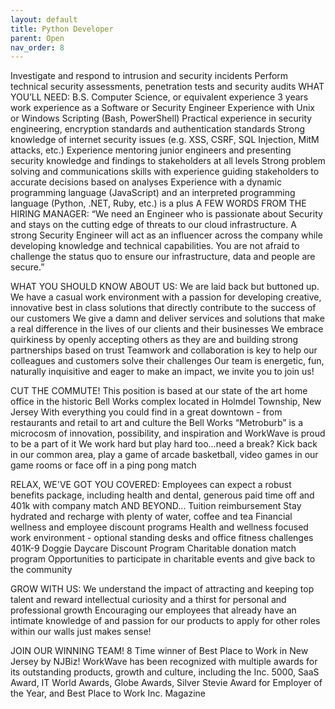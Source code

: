 ```yaml
---
layout: default
title: Python Developer
parent: Open
nav_order: 8
---
```



Investigate and respond to intrusion and security incidents
Perform technical security assessments, penetration tests and security audits
WHAT YOU’LL NEED:
B.S. Computer Science, or equivalent experience
3 years work experience as a Software or Security Engineer
Experience with Unix or Windows Scripting (Bash, PowerShell)
Practical experience in security engineering, encryption standards and authentication standards
Strong knowledge of internet security issues (e.g. XSS, CSRF, SQL Injection, MitM attacks, etc.)
Experience mentoring junior engineers and presenting security knowledge and findings to stakeholders at all levels
Strong problem solving and communications skills with experience guiding stakeholders to accurate decisions based on analyses
Experience with a dynamic programming language (JavaScript) and an interpreted programming language (Python, .NET, Ruby, etc.) is a plus
A FEW WORDS FROM THE HIRING MANAGER:
“We need an Engineer who is passionate about Security and stays on the cutting edge of threats to our cloud infrastructure. A strong Security Engineer will act as an influencer across the company while developing knowledge and technical capabilities. You are not afraid to challenge the status quo to ensure our infrastructure, data and people are secure.”

WHAT YOU SHOULD KNOW ABOUT US:
We are laid back but buttoned up. We have a casual work environment with a passion for developing creative, innovative best in class solutions that directly contribute to the success of our customers
We give a damn and deliver services and solutions that make a real difference in the lives of our clients and their businesses
We embrace quirkiness by openly accepting others as they are and building strong partnerships based on trust
Teamwork and collaboration is key to help our colleagues and customers solve their challenges
Our team is energetic, fun, naturally inquisitive and eager to make an impact, we invite you to join us!

CUT THE COMMUTE!
This position is based at our state of the art home office in the historic Bell Works complex located in Holmdel Township, New Jersey
With everything you could find in a great downtown - from restaurants and retail to art and culture the Bell Works “Metroburb” is a microcosm of innovation, possibility, and inspiration and WorkWave is proud to be a part of it
We work hard but play hard too...need a break? Kick back in our common area, play a game of arcade basketball, video games in our game rooms or face off in a ping pong match

RELAX, WE'VE GOT YOU COVERED:
Employees can expect a robust benefits package, including health and dental, generous paid time off and 401k with company match
AND BEYOND...
Tuition reimbursement
Stay hydrated and recharge with plenty of water, coffee and tea
Financial wellness and employee discount programs
Health and wellness focused work environment - optional standing desks and office fitness challenges
401K-9 Doggie Daycare Discount Program
Charitable donation match program
Opportunities to participate in charitable events and give back to the community

GROW WITH US:
We understand the impact of attracting and keeping top talent and reward intellectual curiosity and a thirst for personal and professional growth
Encouraging our employees that already have an intimate knowledge of and passion for our products to apply for other roles within our walls just makes sense!

JOIN OUR WINNING TEAM!
8 Time winner of Best Place to Work in New Jersey by NJBiz!
WorkWave has been recognized with multiple awards for its outstanding products, growth and culture, including the Inc. 5000, SaaS Award, IT World Awards, Globe Awards, Silver Stevie Award for Employer of the Year, and Best Place to Work Inc. Magazine